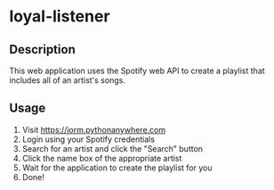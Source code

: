 # loyal-listener

## Description
This web application uses the Spotify web API to create a playlist that includes all of an artist's songs.

## Usage
1. Visit https://jorm.pythonanywhere.com
2. Login using your Spotify credentials
3. Search for an artist and click the "Search" button
4. Click the name box of the appropriate artist
5. Wait for the application to create the playlist for you
6. Done!
